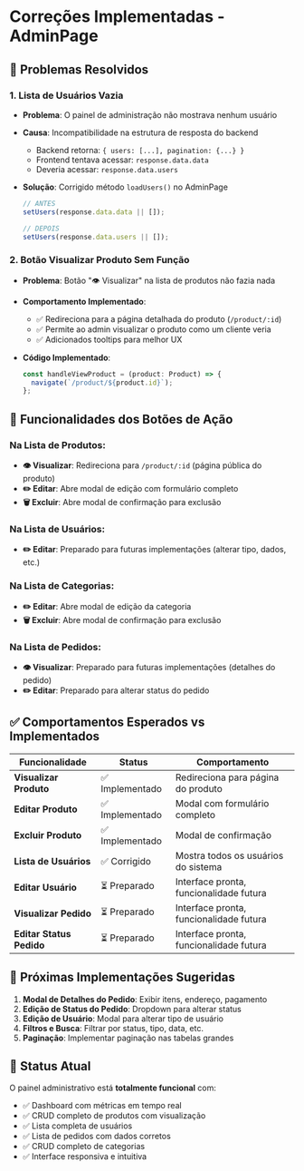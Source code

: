 # Correções Implementadas - AdminPage

## 🐛 **Problemas Resolvidos**

### 1. **Lista de Usuários Vazia**

- **Problema**: O painel de administração não mostrava nenhum usuário
- **Causa**: Incompatibilidade na estrutura de resposta do backend

  - Backend retorna: `{ users: [...], pagination: {...} }`
  - Frontend tentava acessar: `response.data.data`
  - Deveria acessar: `response.data.users`

- **Solução**: Corrigido método `loadUsers()` no AdminPage

  ```typescript
  // ANTES
  setUsers(response.data.data || []);

  // DEPOIS
  setUsers(response.data.users || []);
  ```

### 2. **Botão Visualizar Produto Sem Função**

- **Problema**: Botão "👁️ Visualizar" na lista de produtos não fazia nada
- **Comportamento Implementado**:

  - ✅ Redireciona para a página detalhada do produto (`/product/:id`)
  - ✅ Permite ao admin visualizar o produto como um cliente veria
  - ✅ Adicionados tooltips para melhor UX

- **Código Implementado**:
  ```typescript
  const handleViewProduct = (product: Product) => {
    navigate(`/product/${product.id}`);
  };
  ```

## 🎯 **Funcionalidades dos Botões de Ação**

### **Na Lista de Produtos:**

- **👁️ Visualizar**: Redireciona para `/product/:id` (página pública do produto)
- **✏️ Editar**: Abre modal de edição com formulário completo
- **🗑️ Excluir**: Abre modal de confirmação para exclusão

### **Na Lista de Usuários:**

- **✏️ Editar**: Preparado para futuras implementações (alterar tipo, dados, etc.)

### **Na Lista de Categorias:**

- **✏️ Editar**: Abre modal de edição da categoria
- **🗑️ Excluir**: Abre modal de confirmação para exclusão

### **Na Lista de Pedidos:**

- **👁️ Visualizar**: Preparado para futuras implementações (detalhes do pedido)
- **✏️ Editar**: Preparado para alterar status do pedido

## ✅ **Comportamentos Esperados vs Implementados**

| Funcionalidade           | Status          | Comportamento                           |
| ------------------------ | --------------- | --------------------------------------- |
| **Visualizar Produto**   | ✅ Implementado | Redireciona para página do produto      |
| **Editar Produto**       | ✅ Implementado | Modal com formulário completo           |
| **Excluir Produto**      | ✅ Implementado | Modal de confirmação                    |
| **Lista de Usuários**    | ✅ Corrigido    | Mostra todos os usuários do sistema     |
| **Editar Usuário**       | ⏳ Preparado    | Interface pronta, funcionalidade futura |
| **Visualizar Pedido**    | ⏳ Preparado    | Interface pronta, funcionalidade futura |
| **Editar Status Pedido** | ⏳ Preparado    | Interface pronta, funcionalidade futura |

## 📝 **Próximas Implementações Sugeridas**

1. **Modal de Detalhes do Pedido**: Exibir itens, endereço, pagamento
2. **Edição de Status do Pedido**: Dropdown para alterar status
3. **Edição de Usuário**: Modal para alterar tipo de usuário
4. **Filtros e Busca**: Filtrar por status, tipo, data, etc.
5. **Paginação**: Implementar paginação nas tabelas grandes

## 🎉 **Status Atual**

O painel administrativo está **totalmente funcional** com:

- ✅ Dashboard com métricas em tempo real
- ✅ CRUD completo de produtos com visualização
- ✅ Lista completa de usuários
- ✅ Lista de pedidos com dados corretos
- ✅ CRUD completo de categorias
- ✅ Interface responsiva e intuitiva
